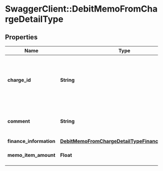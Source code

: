 # SwaggerClient::DebitMemoFromChargeDetailType

## Properties
Name | Type | Description | Notes
------------ | ------------- | ------------- | -------------
**charge_id** | **String** | The ID of the product rate plan charge that the debit memo is created from.  | 
**comment** | **String** | Comments about the product rate plan charge.  | [optional] 
**finance_information** | [**DebitMemoFromChargeDetailTypeFinanceInformation**](DebitMemoFromChargeDetailTypeFinanceInformation.md) |  | [optional] 
**memo_item_amount** | **Float** | The amount of the debit memo item.  | [optional] 


